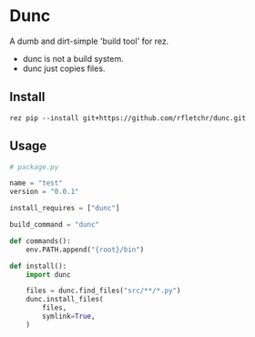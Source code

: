 # Dunc 
A dumb and dirt-simple 'build tool' for rez.

- dunc is not a build system.
- dunc just copies files.

## Install
```
rez pip --install git+https://github.com/rfletchr/dunc.git
```

## Usage
```python
# package.py

name = "test"
version = "0.0.1"

install_requires = ["dunc"] 

build_command = "dunc"

def commands():
    env.PATH.append("{root}/bin")

def install():
    import dunc

    files = dunc.find_files("src/**/*.py")
    dunc.install_files(
        files,
        symlink=True,
    )

```

